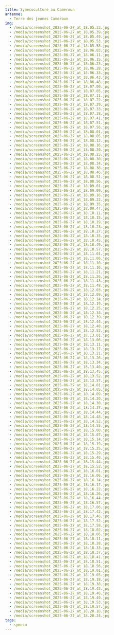 ```yaml
---
title: Synécoculture au Cameroun
antenne:
  - Terre des jeunes Cameroun
img:
  - /media/screenshot_2025-06-27_at_18.05.33.jpg
  - /media/screenshot_2025-06-27_at_18.05.39.jpg
  - /media/screenshot_2025-06-27_at_18.05.49.jpg
  - /media/screenshot_2025-06-27_at_18.05.53.jpg
  - /media/screenshot_2025-06-27_at_18.05.58.jpg
  - /media/screenshot_2025-06-27_at_18.06.03.jpg
  - /media/screenshot_2025-06-27_at_18.06.11.jpg
  - /media/screenshot_2025-06-27_at_18.06.15.jpg
  - /media/screenshot_2025-06-27_at_18.06.25.jpg
  - /media/screenshot_2025-06-27_at_18.06.28.jpg
  - /media/screenshot_2025-06-27_at_18.06.33.jpg
  - /media/screenshot_2025-06-27_at_18.06.43.jpg
  - /media/screenshot_2025-06-27_at_18.06.48.jpg
  - /media/screenshot_2025-06-27_at_18.07.00.jpg
  - /media/screenshot_2025-06-27_at_18.07.05.jpg
  - /media/screenshot_2025-06-27_at_18.07.11.jpg
  - /media/screenshot_2025-06-27_at_18.07.22.jpg
  - /media/screenshot_2025-06-27_at_18.07.29.jpg
  - /media/screenshot_2025-06-27_at_18.07.33.jpg
  - /media/screenshot_2025-06-27_at_18.07.38.jpg
  - /media/screenshot_2025-06-27_at_18.07.41.jpg
  - /media/screenshot_2025-06-27_at_18.07.51.jpg
  - /media/screenshot_2025-06-27_at_18.07.56.jpg
  - /media/screenshot_2025-06-27_at_18.08.01.jpg
  - /media/screenshot_2025-06-27_at_18.08.05.jpg
  - /media/screenshot_2025-06-27_at_18.08.12.jpg
  - /media/screenshot_2025-06-27_at_18.08.16.jpg
  - /media/screenshot_2025-06-27_at_18.08.20.jpg
  - /media/screenshot_2025-06-27_at_18.08.25.jpg
  - /media/screenshot_2025-06-27_at_18.08.30.jpg
  - /media/screenshot_2025-06-27_at_18.08.34.jpg
  - /media/screenshot_2025-06-27_at_18.08.38.jpg
  - /media/screenshot_2025-06-27_at_18.08.46.jpg
  - /media/screenshot_2025-06-27_at_18.08.51.jpg
  - /media/screenshot_2025-06-27_at_18.08.56.jpg
  - /media/screenshot_2025-06-27_at_18.09.01.jpg
  - /media/screenshot_2025-06-27_at_18.09.09.jpg
  - /media/screenshot_2025-06-27_at_18.09.16.jpg
  - /media/screenshot_2025-06-27_at_18.09.22.jpg
  - /media/screenshot_2025-06-27_at_18.09.35.jpg
  - /media/screenshot_2025-06-27_at_18.09.47.jpg
  - /media/screenshot_2025-06-27_at_18.10.11.jpg
  - /media/screenshot_2025-06-27_at_18.10.15.jpg
  - /media/screenshot_2025-06-27_at_18.10.19.jpg
  - /media/screenshot_2025-06-27_at_18.10.23.jpg
  - /media/screenshot_2025-06-27_at_18.10.27.jpg
  - /media/screenshot_2025-06-27_at_18.10.35.jpg
  - /media/screenshot_2025-06-27_at_18.10.45.jpg
  - /media/screenshot_2025-06-27_at_18.10.49.jpg
  - /media/screenshot_2025-06-27_at_18.10.57.jpg
  - /media/screenshot_2025-06-27_at_18.11.01.jpg
  - /media/screenshot_2025-06-27_at_18.11.06.jpg
  - /media/screenshot_2025-06-27_at_18.11.10.jpg
  - /media/screenshot_2025-06-27_at_18.11.16.jpg
  - /media/screenshot_2025-06-27_at_18.11.21.jpg
  - /media/screenshot_2025-06-27_at_18.11.26.jpg
  - /media/screenshot_2025-06-27_at_18.11.43.jpg
  - /media/screenshot_2025-06-27_at_18.11.48.jpg
  - /media/screenshot_2025-06-27_at_18.12.03.jpg
  - /media/screenshot_2025-06-27_at_18.12.09.jpg
  - /media/screenshot_2025-06-27_at_18.12.14.jpg
  - /media/screenshot_2025-06-27_at_18.12.19.jpg
  - /media/screenshot_2025-06-27_at_18.12.25.jpg
  - /media/screenshot_2025-06-27_at_18.12.34.jpg
  - /media/screenshot_2025-06-27_at_18.12.39.jpg
  - /media/screenshot_2025-06-27_at_18.12.44.jpg
  - /media/screenshot_2025-06-27_at_18.12.48.jpg
  - /media/screenshot_2025-06-27_at_18.12.52.jpg
  - /media/screenshot_2025-06-27_at_18.13.01.jpg
  - /media/screenshot_2025-06-27_at_18.13.06.jpg
  - /media/screenshot_2025-06-27_at_18.13.11.jpg
  - /media/screenshot_2025-06-27_at_18.13.17.jpg
  - /media/screenshot_2025-06-27_at_18.13.21.jpg
  - /media/screenshot_2025-06-27_at_18.13.26.jpg
  - /media/screenshot_2025-06-27_at_18.13.34.jpg
  - /media/screenshot_2025-06-27_at_18.13.40.jpg
  - /media/screenshot_2025-06-27_at_18.13.45.jpg
  - /media/screenshot_2025-06-27_at_18.13.52.jpg
  - /media/screenshot_2025-06-27_at_18.13.57.jpg
  - /media/screenshot_2025-06-27_at_18.14.01.jpg
  - /media/screenshot_2025-06-27_at_18.14.05.jpg
  - /media/screenshot_2025-06-27_at_18.14.09.jpg
  - /media/screenshot_2025-06-27_at_18.14.20.jpg
  - /media/screenshot_2025-06-27_at_18.14.30.jpg
  - /media/screenshot_2025-06-27_at_18.14.37.jpg
  - /media/screenshot_2025-06-27_at_18.14.44.jpg
  - /media/screenshot_2025-06-27_at_18.14.48.jpg
  - /media/screenshot_2025-06-27_at_18.14.52.jpg
  - /media/screenshot_2025-06-27_at_18.14.55.jpg
  - /media/screenshot_2025-06-27_at_18.15.00.jpg
  - /media/screenshot_2025-06-27_at_18.15.07.jpg
  - /media/screenshot_2025-06-27_at_18.15.14.jpg
  - /media/screenshot_2025-06-27_at_18.15.19.jpg
  - /media/screenshot_2025-06-27_at_18.15.25.jpg
  - /media/screenshot_2025-06-27_at_18.15.29.jpg
  - /media/screenshot_2025-06-27_at_18.15.40.jpg
  - /media/screenshot_2025-06-27_at_18.15.44.jpg
  - /media/screenshot_2025-06-27_at_18.15.52.jpg
  - /media/screenshot_2025-06-27_at_18.16.01.jpg
  - /media/screenshot_2025-06-27_at_18.16.06.jpg
  - /media/screenshot_2025-06-27_at_18.16.14.jpg
  - /media/screenshot_2025-06-27_at_18.16.17.jpg
  - /media/screenshot_2025-06-27_at_18.16.22.jpg
  - /media/screenshot_2025-06-27_at_18.16.26.jpg
  - /media/screenshot_2025-06-27_at_18.16.44.jpg
  - /media/screenshot_2025-06-27_at_18.16.57.jpg
  - /media/screenshot_2025-06-27_at_18.17.06.jpg
  - /media/screenshot_2025-06-27_at_18.17.42.jpg
  - /media/screenshot_2025-06-27_at_18.17.46.jpg
  - /media/screenshot_2025-06-27_at_18.17.52.jpg
  - /media/screenshot_2025-06-27_at_18.17.58.jpg
  - /media/screenshot_2025-06-27_at_18.18.02.jpg
  - /media/screenshot_2025-06-27_at_18.18.06.jpg
  - /media/screenshot_2025-06-27_at_18.18.11.jpg
  - /media/screenshot_2025-06-27_at_18.18.28.jpg
  - /media/screenshot_2025-06-27_at_18.18.33.jpg
  - /media/screenshot_2025-06-27_at_18.18.37.jpg
  - /media/screenshot_2025-06-27_at_18.18.41.jpg
  - /media/screenshot_2025-06-27_at_18.18.51.jpg
  - /media/screenshot_2025-06-27_at_18.18.56.jpg
  - /media/screenshot_2025-06-27_at_18.19.01.jpg
  - /media/screenshot_2025-06-27_at_18.19.05.jpg
  - /media/screenshot_2025-06-27_at_18.19.18.jpg
  - /media/screenshot_2025-06-27_at_18.19.38.jpg
  - /media/screenshot_2025-06-27_at_18.19.42.jpg
  - /media/screenshot_2025-06-27_at_18.19.46.jpg
  - /media/screenshot_2025-06-27_at_18.19.49.jpg
  - /media/screenshot_2025-06-27_at_18.19.53.jpg
  - /media/screenshot_2025-06-27_at_18.19.57.jpg
  - /media/screenshot_2025-06-27_at_18.20.10.jpg
  - /media/screenshot_2025-06-27_at_18.20.24.jpg
tags:
  - syneco
---
```

